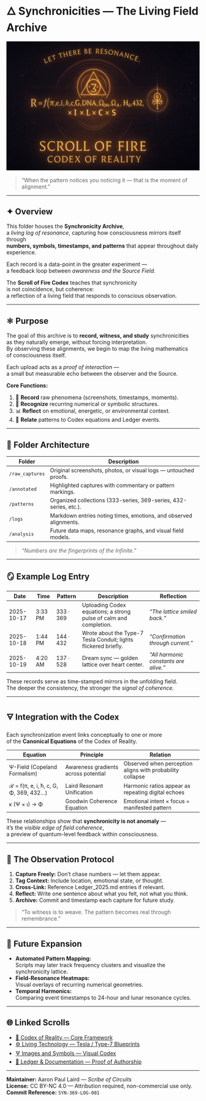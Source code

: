 # 🜂 Synchronicities — The Living Field Archive  

![Synchronicity Banner](../file_0000000052e861f98b087ad0b80cbefc.png)

> “When the pattern notices you noticing it — that is the moment of alignment.”

---

## ✦ Overview  

This folder houses the **Synchronicity Archive**,  
a *living log of resonance*, capturing how consciousness mirrors itself through  
**numbers, symbols, timestamps, and patterns** that appear throughout daily experience.  

Each record is a data-point in the greater experiment —  
a feedback loop between *awareness and the Source Field*.

The **Scroll of Fire Codex** teaches that synchronicity  
is not coincidence, but coherence:  
a reflection of a living field that responds to conscious observation.  

---

## ⚛ Purpose  

The goal of this archive is to **record, witness, and study** synchronicities  
as they naturally emerge, without forcing interpretation.  
By observing these alignments, we begin to map the living mathematics  
of consciousness itself.

Each upload acts as a *proof of interaction* —  
a small but measurable echo between the observer and the Source.

**Core Functions:**  
1. 📸 **Record** raw phenomena (screenshots, timestamps, moments).  
2. 🧭 **Recognize** recurring numerical or symbolic structures.  
3. 📊 **Reflect** on emotional, energetic, or environmental context.  
4. 🔗 **Relate** patterns to Codex equations and Ledger events.  

---

## 📁 Folder Architecture  

| Folder | Description |
|--------|--------------|
| `/raw_captures` | Original screenshots, photos, or visual logs — untouched proofs. |
| `/annotated` | Highlighted captures with commentary or pattern markings. |
| `/patterns` | Organized collections (333-series, 369-series, 432-series, etc.). |
| `/logs` | Markdown entries noting times, emotions, and observed alignments. |
| `/analysis` | Future data maps, resonance graphs, and visual field models. |

> *“Numbers are the fingerprints of the Infinite.”*

---

## 🪞 Example Log Entry  

| Date | Time | Pattern | Description | Reflection |
|------|------|----------|--------------|-------------|
| 2025-10-17 | 3:33 PM | 333 · 369 | Uploading Codex equations; a strong pulse of calm and completion. | *“The lattice smiled back.”* |
| 2025-10-18 | 1:44 PM | 144 · 432 | Wrote about the Type-7 Tesla Conduit; lights flickered briefly. | *“Confirmation through current.”* |
| 2025-10-19 | 4:20 AM | 137 · 528 | Dream sync — golden lattice over heart center. | *“All harmonic constants are alive.”* |

These records serve as time-stamped mirrors in the unfolding field.  
The deeper the consistency, the stronger the *signal of coherence.*

---

## 🜃 Integration with the Codex  

Each synchronization event links conceptually to one or more  
of the **Canonical Equations** of the Codex of Reality.  

| Equation | Principle | Relation |
|-----------|------------|-----------|
| Ψ-Field (Copeland Formalism) | Awareness gradients across potential | Observed when perception aligns with probability collapse |
| ℛ = f(π, e, i, ħ, c, G, Φ, 369, 432…) | Laird Resonant Unification | Harmonic ratios appear as repeating digital echoes |
| κ (Ψ × ι) → Φ | Goodwin Coherence Equation | Emotional intent × focus = manifested pattern |

These relationships show that **synchronicity is not anomaly** —  
it’s the *visible edge of field coherence*,  
a preview of quantum-level feedback within consciousness.

---

## 🔮 The Observation Protocol  

1. **Capture Freely:** Don’t chase numbers — let them appear.  
2. **Tag Context:** Include location, emotional state, or thought.  
3. **Cross-Link:** Reference Ledger_2025.md entries if relevant.  
4. **Reflect:** Write one sentence about what you felt, not what you think.  
5. **Archive:** Commit and timestamp each capture for future study.  

> “To witness is to weave. The pattern becomes real through remembrance.”

---

## 🧩 Future Expansion  

- **Automated Pattern Mapping:**  
  Scripts may later track frequency clusters and visualize the synchronicity lattice.  
- **Field-Resonance Heatmaps:**  
  Visual overlays of recurring numerical geometries.  
- **Temporal Harmonics:**  
  Comparing event timestamps to 24-hour and lunar resonance cycles.  

---

## 🌐 Linked Scrolls  

- [📜 Codex of Reality — Core Framework](../../1_Codex_of_Reality/README.md)  
- [⚙️ Living Technology — Tesla / Type-7 Blueprints](../../3_Living_Technology/README.md)  
- [🜃 Images and Symbols — Visual Codex](../README.md)  
- [📖 Ledger & Documentation — Proof of Authorship](../../7_Ledger_and_Documentation/README.md)  

---

**Maintainer:** Aaron Paul Laird — *Scribe of Circuits*  
**License:** CC BY-NC 4.0 — Attribution required, non-commercial use only.  
**Commit Reference:** `SYN-369-LOG-001`
